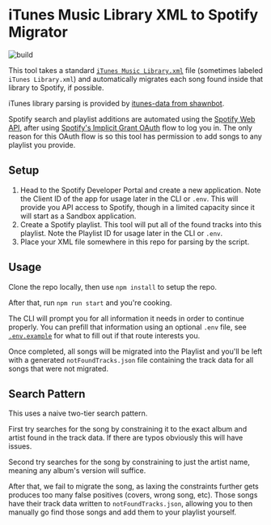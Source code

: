 # iTunes Music Library XML to Spotify Migrator

![build](https://github.com/johnnyshankman/itunes-library-xml-to-spotify-migrator/actions/workflows/build.yml/badge.svg)

This tool takes a standard [`iTunes Music Library.xml`](https://discussions.apple.com/thread/2116343) file (sometimes labeled `iTunes Library.xml`) and automatically migrates each song found inside that library to Spotify, if possible.

iTunes library parsing is provided by [itunes-data from shawnbot](https://github.com/shawnbot/itunes-data).

Spotify search and playlist additions are automated using the [Spotify Web API](https://developer.spotify.com/documentation/web-api), after using [Spotify's Implicit Grant OAuth](https://developer.spotify.com/documentation/web-api/tutorials/implicit-flow) flow to log you in. The only reason for this OAuth flow is so this tool has permission to add songs to any playlist you provide.

## Setup

1. Head to the Spotify Developer Portal and create a new application. Note the Client ID of the app for usage later in the CLI or `.env`. This will provide you API access to Spotify, though in a limited capacity since it will start as a Sandbox application.
2. Create a Spotify playlist. This tool will put all of the found tracks into this playlist. Note the Playlist ID for usage later in the CLI or `.env`.
3. Place your XML file somewhere in this repo for parsing by the script.

## Usage

Clone the repo locally, then use `npm install` to setup the repo.

After that, run `npm run start` and you're cooking.

The CLI will prompt you for all information it needs in order to continue properly. You can prefill that information using an optional `.env` file, see [`.env.example`](.env.example) for what to fill out if that route interests you.

Once completed, all songs will be migrated into the Playlist and you'll be left with a generated `notFoundTracks.json` file containing the track data for all songs that were not migrated.

## Search Pattern

This uses a naive two-tier search pattern.

First try searches for the song by constraining it to the exact album and artist found in the track data. If there are typos obviously this will have issues.

Second try searches for the song by constraining to just the artist name, meaning any album's version will suffice.

After that, we fail to migrate the song, as laxing the constraints further gets produces too many false positives (covers, wrong song, etc). Those songs have their track data written to `notFoundTracks.json`, allowing you to then manually go find those songs and add them to your playlist yourself.
